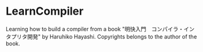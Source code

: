 # LearnCompiler
Learning how to build a compiler from a book "明快入門　コンパイラ・インタプリタ開発" by Haruhiko Hayashi.
Copyrights belongs to the author of the book.
